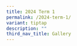 ```yaml
---
title: 2024 Term 1
permalink: /2024-term-1/
variant: tiptap
description: ""
third_nav_title: Gallery
---
```

